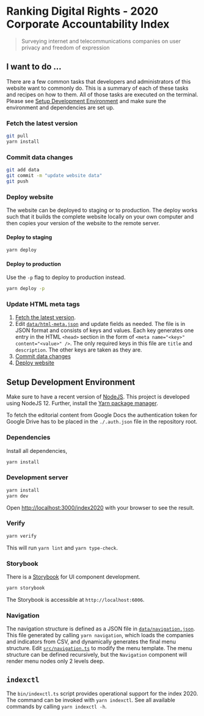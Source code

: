 # Ranking Digital Rights - 2020 Corporate Accountability Index

> Surveying internet and telecommunications companies on user privacy and freedom of expression

## I want to do ...

There are a few common tasks that developers and administrators of this website want to commonly do. This is a summary of each of these tasks and recipes on how to them. All of those tasks are executed on the terminal. Please see [Setup Development Environment](#setup-development-environment) and make sure the environment and dependencies are set up.

### Fetch the latest version

```sh
git pull
yarn install
```

### Commit data changes

```sh
git add data
git commit -m "update website data"
git push
```

### Deploy website

The website can be deployed to staging or to production. The deploy works such that it builds the complete website locally on your own computer and then copies your version of the website to the remote server.

#### Deploy to staging

```sh
yarn deploy
```

#### Deploy to production

Use the `-p` flag to deploy to production instead.

```sh
yarn deploy -p
```

### Update HTML meta tags

1. [Fetch the latest version](#fetch-the-latest-version).
2. Edit [`data/html-meta.json`](./data/html-meta-json) and update fields as needed. The file is in JSON format and consists of keys and values. Each key generates one entry in the HTML `<head>` section in the form of `<meta name="<key>" content="<value>" />`. The only required keys in this file are `title` and `description`. The other keys are taken as they are.
3. [Commit data changes](#commit-data-changes)
4. [Deploy website](#deploy-website)

## Setup Development Environment

Make sure to have a recent version of [NodeJS](https://nodejs.org). This project is developed using NodeJS 12. Further, install the [Yarn package manager](https://yarnpkg.com/).

To fetch the editorial content from Google Docs the authentication token for Google Drive has to be placed in the `./.auth.json` file in the repository root.

### Dependencies

Install all dependencies,

```sh
yarn install
```

### Development server

```sh
yarn install
yarn dev
```

Open [http://localhost:3000/index2020](http://localhost:3000/index2020) with your browser to see the result.

### Verify

```sh
yarn verify
```

This will run `yarn lint` and `yarn type-check`.

### Storybook

There is a [Storybook](https://storybook.js.org/) for UI component development.

```sh
yarn storybook
```

The Storybook is accessible at `http://localhost:6006`.

### Navigation

The navigation structure is defined as a JSON file in [`data/navigation.json`](data/navigation.json). This file generated by calling `yarn navigation`, which loads the companies and indicators from CSV, and dynamically generates the final menu structure. Edit [`src/navigation.ts`](src/navigation.ts) to modify the menu template. The menu structure can be defined recursively, but the `Navigation` component will render menu nodes only 2 levels deep.

## `indexctl`

The `bin/indexctl.ts` script provides operational support for the index 2020. The command can be invoked with `yarn indexctl`. See all available commands by calling `yarn indexctl -h`.
